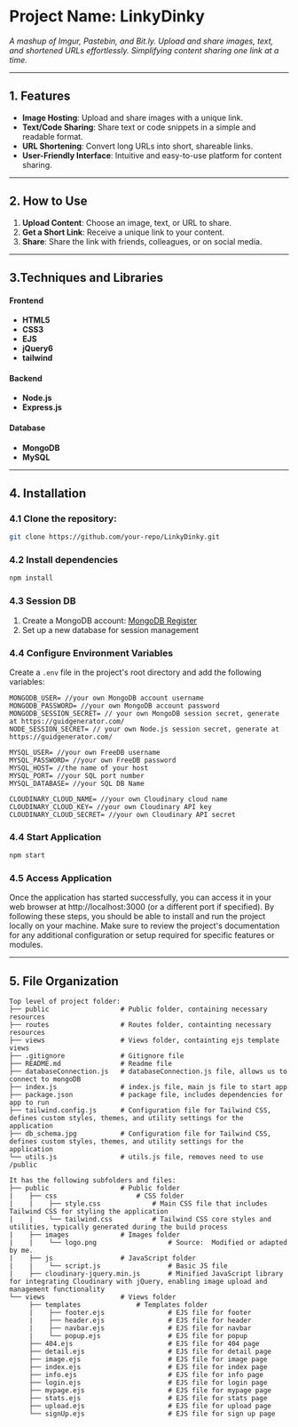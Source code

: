 # Project Name: LinkyDinky

_A mashup of Imgur, Pastebin, and Bit.ly. Upload and share images, text, and shortened URLs effortlessly. Simplifying content sharing one link at a time._

---

## 1. Features

- **Image Hosting**: Upload and share images with a unique link.
- **Text/Code Sharing**: Share text or code snippets in a simple and readable format.
- **URL Shortening**: Convert long URLs into short, shareable links.
- **User-Friendly Interface**: Intuitive and easy-to-use platform for content sharing.

---

## 2. How to Use

1. **Upload Content**: Choose an image, text, or URL to share.
2. **Get a Short Link**: Receive a unique link to your content.
3. **Share**: Share the link with friends, colleagues, or on social media.

---

## 3.Techniques and Libraries

#### Frontend

- **HTML5**
- **CSS3**
- **EJS**
- **jQuery6**
- **tailwind**

#### Backend

- **Node.js**
- **Express.js**

#### Database

- **MongoDB**
- **MySQL**

---

## 4. Installation

### 4.1 Clone the repository:

```bash
git clone https://github.com/your-repo/LinkyDinky.git
```

### 4.2 Install dependencies

```bash
npm install
```

### 4.3 Session DB

1. Create a MongoDB account: [MongoDB Register](https://account.mongodb.com/account/register)
2. Set up a new database for session management

### 4.4 Configure Environment Variables

Create a `.env` file in the project's root directory and add the following variables:

```env
MONGODB_USER= //your own MongoDB account username
MONGODB_PASSWORD= //your own MongoDB account password
MONGODB_SESSION_SECRET= // your own MongoDB session secret, generate at https://guidgenerator.com/
NODE_SESSION_SECRET= // your own Node.js session secret, generate at https://guidgenerator.com/

MYSQL_USER= //your own FreeDB username
MYSQL_PASSWORD= //your own FreeDB password
MYSQL_HOST= //the name of your host
MYSQL_PORT= //your SQL port number
MYSQL_DATABASE= //your SQL DB Name

CLOUDINARY_CLOUD_NAME= //your own Cloudinary cloud name
CLOUDINARY_CLOUD_KEY= //your own Cloudinary API key
CLOUDINARY_CLOUD_SECRET= //your own Cloudinary API secret
```

### 4.4 Start Application

```bash
npm start
```

### 4.5 Access Application

Once the application has started successfully, you can access it in your web browser at http://localhost:3000 (or a different port if specified). By following these steps, you should be able to install and run the project locally on your machine. Make sure to review the project's documentation for any additional configuration or setup required for specific features or modules.

---

## 5. File Organization

```
Top level of project folder:
├── public                  # Public folder, containing necessary resources
├── routes                  # Routes folder, containting necessary resources
├── views                   # Views folder, containting ejs template views
├── .gitignore              # Gitignore file
├── README.md               # Readme file
├── databaseConnection.js   # databaseConnection.js file, allows us to connect to mongoDB
├── index.js                # index.js file, main js file to start app
├── package.json            # package file, includes dependencies for app to run
├── tailwind.config.js      # Configuration file for Tailwind CSS, defines custom styles, themes, and utility settings for the application
├── db_schema.jpg           # Configuration file for Tailwind CSS, defines custom styles, themes, and utility settings for the application
└── utils.js                # utils.js file, removes need to use /public

It has the following subfolders and files:
├── public                  # Public folder
|    ├── css                    # CSS folder
|    |    ├── style.css             # Main CSS file that includes Tailwind CSS for styling the application
|    |    └── tailwind.css          # Tailwind CSS core styles and utilities, typically generated during the build process
|    ├── images             # Images folder
|    |    └── logo.png                  # Source:  Modified or adapted by me.
|    ├── js                 # JavaScript folder
|    |    └── script.js                 # Basic JS file
|    ├── cloudinary-jquery.min.js       # Minified JavaScript library for integrating Cloudinary with jQuery, enabling image upload and management functionality
└── views                   # Views folder
     ├── templates              # Templates folder
     |    ├── footer.ejs                # EJS file for footer
     |    ├── header.ejs                # EJS file for header
     |    ├── navbar.ejs                # EJS file for navbar
     |    └── popup.ejs                 # EJS file for popup
     ├── 404.ejs                        # EJS file for 404 page
     ├── detail.ejs                     # EJS file for detail page
     ├── image.ejs                      # EJS file for image page
     ├── index.ejs                      # EJS file for index page
     ├── info.ejs                       # EJS file for info page
     ├── login.ejs                      # EJS file for login page
     ├── mypage.ejs                     # EJS file for mypage page
     ├── stats.ejs                      # EJS file for stats page
     ├── upload.ejs                     # EJS file for upload page
     └── signUp.ejs                     # EJS file for sign up page
```
